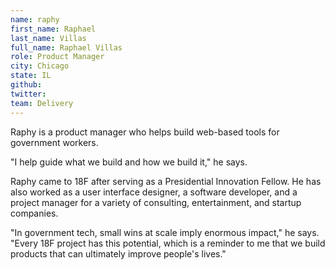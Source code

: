 ```yaml
---
name: raphy
first_name: Raphael
last_name: Villas
full_name: Raphael Villas
role: Product Manager
city: Chicago
state: IL
github:
twitter:
team: Delivery
---
```


Raphy is a product manager who helps build web-based tools for government workers. 

"I help guide what we build and how we build it," he says.

Raphy came to 18F after serving as a Presidential Innovation Fellow. He has also worked as a user interface designer, a software developer, and a project manager for a variety of consulting, entertainment, and startup companies.

"In government tech, small wins at scale imply enormous impact," he says. "Every 18F project has this potential, which is a reminder to me that we build products that can ultimately improve people's lives."
